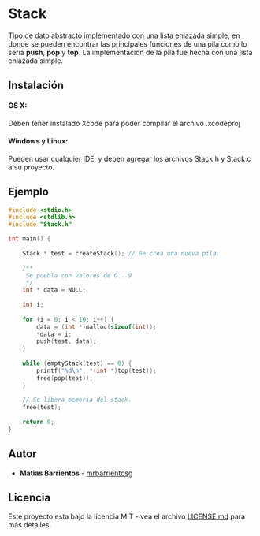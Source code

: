 # Stack

Tipo de dato abstracto implementado con una lista enlazada simple, en donde se pueden encontrar las principales funciones de una pila como lo seria **push**, **pop** y **top**. La implementación de la pila fue hecha con una lista enlazada simple.

## Instalación

#### OS X:

Deben tener instalado Xcode para poder compilar el archivo .xcodeproj

#### Windows y Linux:

Pueden usar cualquier IDE, y deben agregar los archivos Stack.h y Stack.c a su proyecto.

## Ejemplo

```C
#include <stdio.h>
#include <stdlib.h>
#include "Stack.h"

int main() {
    
    Stack * test = createStack(); // Se crea una nueva pila.
    
    /**
     Se puebla con valores de 0...9
     */
    int * data = NULL;
    
    int i;
    
    for (i = 0; i < 10; i++) {
        data = (int *)malloc(sizeof(int));
        *data = i;
        push(test, data);
    }
    
    while (emptyStack(test) == 0) {
        printf("%d\n", *(int *)top(test));
        free(pop(test));
    }
    
    // Se libera memoria del stack.
    free(test);
    
    return 0;
}

```
## Autor

* **Matias Barrientos** - [mrbarrientosg](https://github.com/mrbarrientosg)

## Licencia

Este proyecto esta bajo la licencia MIT - vea el archivo [LICENSE.md](LICENSE.md) para más detalles.
